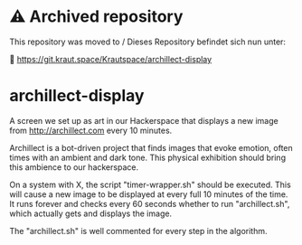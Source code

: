 # ⚠️ Archived repository

This repository was moved to / Dieses Repository befindet sich nun unter:

🔗 https://git.kraut.space/Krautspace/archillect-display


# archillect-display
A screen we set up as art in our Hackerspace that displays a new image from <http://archillect.com> every 10 minutes.

Archillect is a bot-driven project that finds images that evoke emotion, often times with an ambient and dark tone. This physical exhibition should bring this ambience to our hackerspace. 

On a system with X, the script "timer-wrapper.sh" should be executed. This will cause a new image to be displayed at every full 10 minutes of the time. It runs forever and checks every 60 seconds whether to run "archillect.sh", which actually gets and displays the image.

The "archillect.sh" is well commented for every step in the algorithm.
